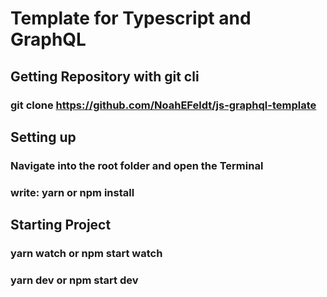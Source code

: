 # Template for Typescript and GraphQL

## Getting Repository with git cli

### git clone https://github.com/NoahEFeldt/js-graphql-template

## Setting up

### Navigate into the root folder and open the Terminal

### write: yarn or npm install

## Starting Project

### yarn watch or npm start watch

### yarn dev or npm start dev
